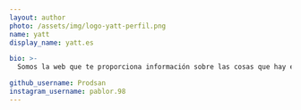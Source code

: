 ```yaml
---
layout: author
photo: /assets/img/logo-yatt-perfil.png
name: yatt
display_name: yatt.es

bio: >-
  Somos la web que te proporciona información sobre las cosas que hay en internet. Ofrecemos clasificaciones de productos, recomendaciones, contenido... ¡y mucho más! 💙

github_username: Prodsan
instagram_username: pablor.98
---
```

